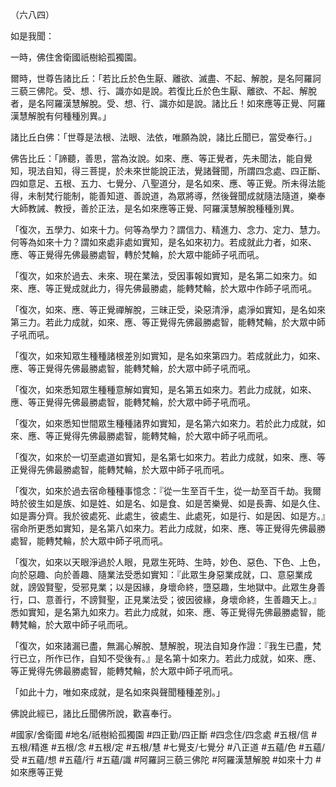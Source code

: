 （六八四）

如是我聞：

一時，佛住舍衛國祇樹給孤獨園。

爾時，世尊告諸比丘：「若比丘於色生厭、離欲、滅盡、不起、解脫，是名阿羅訶三藐三佛陀。受、想、行、識亦如是說。若復比丘於色生厭、離欲、不起、解脫者，是名阿羅漢慧解脫。受、想、行、識亦如是說。諸比丘！如來應等正覺、阿羅漢慧解脫有何種種別異。」

諸比丘白佛：「世尊是法根、法眼、法依，唯願為說，諸比丘聞已，當受奉行。」

佛告比丘：「諦聽，善思，當為汝說。如來、應、等正覺者，先未聞法，能自覺知，現法自知，得三菩提，於未來世能說正法，覺諸聲聞，所謂四念處、四正斷、四如意足、五根、五力、七覺分、八聖道分，是名如來、應、等正覺。所未得法能得，未制梵行能制，能善知道、善說道，為眾將導，然後聲聞成就隨法隨道，樂奉大師教誡、教授，善於正法，是名如來應等正覺、阿羅漢慧解脫種種別異。

「復次，五學力、如來十力。何等為學力？謂信力、精進力、念力、定力、慧力。何等為如來十力？謂如來處非處如實知，是名如來初力。若成就此力者，如來、應、等正覺得先佛最勝處智，轉於梵輪，於大眾中能師子吼而吼。

「復次，如來於過去、未來、現在業法，受因事報如實知，是名第二如來力。如來、應、等正覺成就此力，得先佛最勝處，能轉梵輪，於大眾中作師子吼而吼。

「復次，如來、應、等正覺禪解脫，三昧正受，染惡清淨，處淨如實知，是名如來第三力。若此力成就，如來、應、等正覺得先佛最勝處智，能轉梵輪，於大眾中師子吼而吼。

「復次，如來知眾生種種諸根差別如實知，是名如來第四力。若成就此力，如來、應、等正覺得先佛最勝處智，能轉梵輪，於大眾中師子吼而吼。

「復次，如來悉知眾生種種意解如實知，是名第五如來力。若此力成就，如來、應、等正覺得先佛最勝處智，能轉梵輪，於大眾中師子吼而吼。

「復次，如來悉知世間眾生種種諸界如實知，是名第六如來力。若於此力成就，如來、應、等正覺得先佛最勝處智，能轉梵輪，於大眾中師子吼而吼。

「復次，如來於一切至處道如實知，是名第七如來力。若此力成就，如來、應、等正覺得先佛最勝處智，能轉梵輪，於大眾中師子吼而吼。

「復次，如來於過去宿命種種事憶念：『從一生至百千生，從一劫至百千劫。我爾時於彼生如是族、如是姓、如是名、如是食、如是苦樂覺、如是長壽、如是久住、如是壽分齊。我於彼處死、此處生，彼處生、此處死，如是行、如是因、如是方。』宿命所更悉如實知，是名第八如來力。若此力成就，如來、應、等正覺得先佛最勝處智，能轉梵輪，於大眾中師子吼而吼。

「復次，如來以天眼淨過於人眼，見眾生死時、生時，妙色、惡色、下色、上色，向於惡趣、向於善趣、隨業法受悉如實知：『此眾生身惡業成就，口、意惡業成就，謗毀賢聖，受邪見業；以是因緣，身壞命終，墮惡趣，生地獄中。此眾生身善行，口、意善行，不謗賢聖，正見業法受；彼因彼緣，身壞命終，生善趣天上。』悉如實知，是名第九如來力。若此力成就，如來、應、等正覺得先佛最勝處智，能轉梵輪，於大眾中師子吼而吼。

「復次，如來諸漏已盡，無漏心解脫、慧解脫，現法自知身作證：『我生已盡，梵行已立，所作已作，自知不受後有。』是名第十如來力。若此力成就，如來、應、等正覺得先佛最勝處智，能轉梵輪，於大眾中師子吼而吼。

「如此十力，唯如來成就，是名如來與聲聞種種差別。」

佛說此經已，諸比丘聞佛所說，歡喜奉行。

#國家/舍衛國
#地名/祇樹給孤獨園
#四正勤/四正斷
#四念住/四念處
#五根/信
#五根/精進
#五根/念
#五根/定
#五根/慧
#七覺支/七覺分
#八正道
#五蘊/色
#五蘊/受
#五蘊/想
#五蘊/行
#五蘊/識
#阿羅訶三藐三佛陀
#阿羅漢慧解脫
#如來十力
#如來應等正覺
